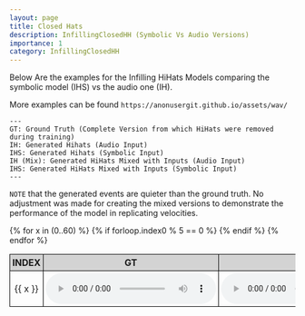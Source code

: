 ```yaml
---
layout: page
title: Closed Hats
description: InfillingClosedHH (Symbolic Vs Audio Versions)
importance: 1
category: InfillingClosedHH
---
```


Below Are the examples for the Infilling HiHats Models comparing the symbolic model (IHS) vs the audio one (IH). 


More examples can be found `https://anonusergit.github.io/assets/wav/`




    ---
    GT: Ground Truth (Complete Version from which HiHats were removed during training)
    IH: Generated Hihats (Audio Input)
    IHS: Generated Hihats (Symbolic Input)
    IH (Mix): Generated HiHats Mixed with Inputs (Audio Input)
    IHS: Generated HiHats Mixed with Inputs (Symbolic Input)
    ---


`NOTE` that the generated events are quieter than the ground truth. No adjustment was made for creating the mixed versions to demonstrate the performance of the model in replicating velocities. 


<style>
table {
  border-collapse: collapse;
  width: 100%;
}

th, td {
  border: 1px solid black;
  padding: 4px;
  text-align: center;
  width: 10%;
}

th {
  background-color: lightgray;
}
</style>

<table>
  <thead>
    <tr>
      <th>INDEX</th>
      <th>GT</th>
      <th>IH</th>
      <th>IHS</th>
      <th>IH (Mix)</th>
      <th>IHS (Mix)</th>
    </tr>
  </thead>
  <tbody>
    {% for x in (0..60) %}
      {% if forloop.index0 % 5 == 0 %}
    <tr>
      <td>{{ x }}</td>
      <td><audio controls><source src="{{ site.baseurl }}/assets/wav/InfillingClosedHH/{{ x }}_A_target.wav"></audio></td>
      <td><audio controls><source src="{{ site.baseurl }}/assets/wav/InfillingClosedHH/{{ x }}_B_ih_prd.wav"></audio></td>
      <td><audio controls><source src="{{ site.baseurl }}/assets/wav/InfillingClosedHH/{{ x }}_B_ihs_prd.wav"></audio></td>
      <td><audio controls><source src="{{ site.baseurl }}/assets/wav/InfillingClosedHH/{{ x }}_C_ih_mix.wav"></audio></td>
      <td><audio controls><source src="{{ site.baseurl }}/assets/wav/InfillingClosedHH/{{ x }}_C_ihs_mix.wav"></audio></td>
    </tr>
      {% endif %}
    {% endfor %}
  </tbody>
</table>










